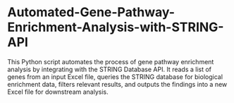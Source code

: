 # Automated-Gene-Pathway-Enrichment-Analysis-with-STRING-API
This Python script automates the process of gene pathway enrichment analysis by integrating with the STRING Database API. It reads a list of genes from an input Excel file, queries the STRING database for biological enrichment data, filters relevant results, and outputs the findings into a new Excel file for downstream analysis.
